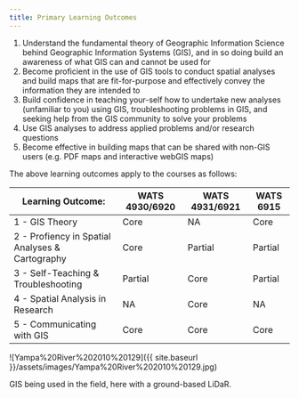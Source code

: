 ```yaml
---
title: Primary Learning Outcomes
---
```


1. Understand the fundamental theory of Geographic Information Science behind Geographic Information Systems (GIS), and in so doing build an awareness of what GIS can and cannot be used for
2. Become proficient in the use of GIS tools to conduct spatial analyses and build maps that are fit-for-purpose and effectively convey the information they are intended to
3. Build confidence in teaching your-self how to undertake new analyses (unfamiliar to you) using GIS, troubleshooting problems in GIS, and seeking help from the GIS community to solve your problems
4. Use GIS analyses to address applied problems and/or research questions
5. Become effective in building maps that can be shared with non-GIS users (e.g. PDF maps and interactive webGIS maps)

The above learning outcomes apply to the courses as follows:

| **Learning Outcome:**                    | **WATS 4930/6920** | **WATS 4931/6921** | **WATS 6915** |
| ---------------------------------------- | ------------------ | ------------------ | ------------- |
| 1 - GIS Theory                           | Core               | NA                 | Core          |
| 2 - Profiency in Spatial Analyses & Cartography | Core               | Partial            | Partial       |
| 3 - Self-Teaching & Troubleshooting      | Partial            | Core               | Partial       |
| 4 - Spatial Analysis in Research         | NA                 | Core               | NA            |
| 5 - Communicating with GIS               | Core               | Core               | Core          |

![Yampa%20River%202010%20129]({{ site.baseurl }}/assets/images/Yampa%20River%202010%20129.jpg)

GIS being used in the field, here with a ground-based LiDaR. 

